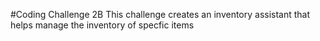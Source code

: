 #Coding Challenge 2B
This challenge creates an inventory assistant that helps manage the inventory of specfic items 